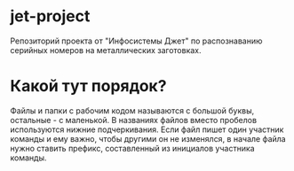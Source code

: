 # jet-project
Репозиторий проекта от "Инфосистемы Джет" по распознаванию серийных номеров на металлических заготовках.

# Какой тут порядок?
Файлы и папки с рабочим кодом называются с большой буквы, остальные - с маленькой. В названиях файлов вместо пробелов используются нижние подчеркивания.
Если файл пишет один участник команды и ему важно, чтобы другими он не изменялся, в начале файла нужно ставить префикс, составленный из инициалов участника команды.
